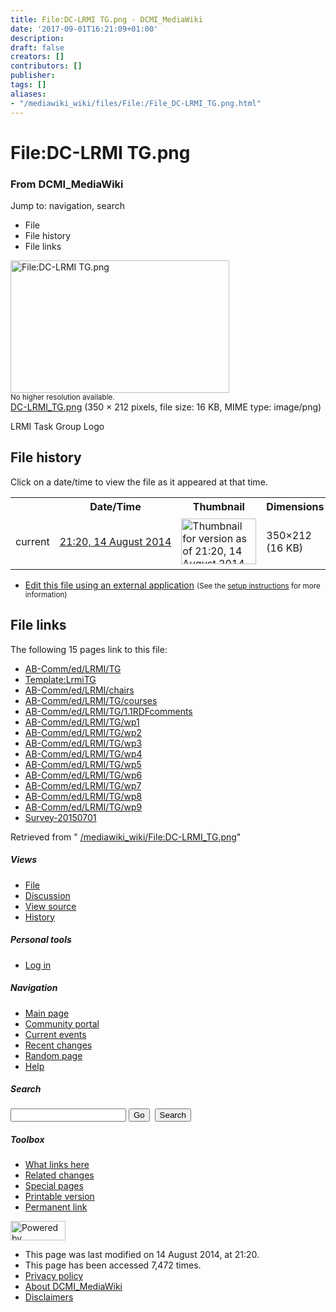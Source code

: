 ```yaml
---
title: File:DC-LRMI TG.png - DCMI_MediaWiki
date: '2017-09-01T16:21:09+01:00'
description: 
draft: false
creators: []
contributors: []
publisher: 
tags: []
aliases:
- "/mediawiki_wiki/files/File:/File_DC-LRMI_TG.png.html"
---
```


<a id="top"></a>
# File:DC-LRMI TG.png

### From DCMI\_MediaWiki

Jump to: navigation, search
<!-- start content -->
- File
- File history
- File links

 [<img alt="File:DC-LRMI TG.png" src="/images/c/c8/DC-LRMI_TG.png" width="350" height="212">](/mediawiki_wiki/files/DC-LRMI_TG.png)  
<small>No higher resolution available.</small>  
 [DC-LRMI\_TG.png](/images/c/c8/DC-LRMI_TG.png)‎ (350 × 212 pixels, file size: 16 KB, MIME type: image/png)

LRMI Task Group Logo

<!-- 
NewPP limit report
Preprocessor node count: 1/1000000
Post-expand include size: 0/2097152 bytes
Template argument size: 0/2097152 bytes
Expensive parser function count: 0/100
-->
## File history

Click on a date/time to view the file as it appeared at that time.

<table class="wikitable filehistory">
  <tr>
    <td></td>
    <th>Date/Time</th>
    <th>Thumbnail</th>
    <th>Dimensions</th>
    <th>User</th>
    <th>Comment</th>
  </tr>
  <tr>
    <td>current</td>
    <td class="filehistory-selected" style="white-space: nowrap;"><a href="/mediawiki_wiki/files/DC-LRMI_TG.png">21:20, 14 August 2014</a></td>
    <td><a href="/images/c/c8/DC-LRMI_TG.png"><img alt="Thumbnail for version as of 21:20, 14 August 2014" src="/images/c/c8/DC-LRMI_TG.png" width="120" height="73"></a></td>
    <td>350×212 <span style="white-space: nowrap;">(16 KB)</span>
    </td>
    <td>
      <a href="/index.php?title=User:StuartSutton&amp;action=edit&amp;redlink=1" class="new mw-userlink" title="User:StuartSutton (page does not exist)">StuartSutton</a> <span style="white-space: nowrap;"> <span class="mw-usertoollinks">(<a href="/index.php?title=User_talk:StuartSutton&amp;action=edit&amp;redlink=1" class="new" title="User talk:StuartSutton (page does not exist)">Talk</a> | <a href="/index.php/Special:Contributions/StuartSutton" title="Special:Contributions/StuartSutton">contribs</a>)</span></span>
    </td>
    <td> <span class="comment">(LRMI Task Group Logo)</span>
    </td>
  </tr>
</table>

  

- [Edit this file using an external application](/index.php?title=File:DC-LRMI_TG.png&action=edit&externaledit=true&mode=file "File:DC-LRMI TG.png") <small>(See the <a href="http://www.mediawiki.org/wiki/Manual:External_editors" class="external text" rel="nofollow">setup instructions</a> for more information)</small>

## File links

The following 15 pages link to this file:

- [AB-Comm/ed/LRMI/TG](/index.php/AB-Comm/ed/LRMI/TG "AB-Comm/ed/LRMI/TG")
- [Template:LrmiTG](/index.php/Template:LrmiTG "Template:LrmiTG")
- [AB-Comm/ed/LRMI/chairs](/index.php/AB-Comm/ed/LRMI/chairs "AB-Comm/ed/LRMI/chairs")
- [AB-Comm/ed/LRMI/TG/courses](/index.php/AB-Comm/ed/LRMI/TG/courses "AB-Comm/ed/LRMI/TG/courses")
- [AB-Comm/ed/LRMI/TG/1.1RDFcomments](/index.php/AB-Comm/ed/LRMI/TG/1.1RDFcomments "AB-Comm/ed/LRMI/TG/1.1RDFcomments")
- [AB-Comm/ed/LRMI/TG/wp1](/index.php/AB-Comm/ed/LRMI/TG/wp1 "AB-Comm/ed/LRMI/TG/wp1")
- [AB-Comm/ed/LRMI/TG/wp2](/index.php/AB-Comm/ed/LRMI/TG/wp2 "AB-Comm/ed/LRMI/TG/wp2")
- [AB-Comm/ed/LRMI/TG/wp3](/index.php/AB-Comm/ed/LRMI/TG/wp3 "AB-Comm/ed/LRMI/TG/wp3")
- [AB-Comm/ed/LRMI/TG/wp4](/index.php/AB-Comm/ed/LRMI/TG/wp4 "AB-Comm/ed/LRMI/TG/wp4")
- [AB-Comm/ed/LRMI/TG/wp5](/index.php/AB-Comm/ed/LRMI/TG/wp5 "AB-Comm/ed/LRMI/TG/wp5")
- [AB-Comm/ed/LRMI/TG/wp6](/index.php/AB-Comm/ed/LRMI/TG/wp6 "AB-Comm/ed/LRMI/TG/wp6")
- [AB-Comm/ed/LRMI/TG/wp7](/index.php/AB-Comm/ed/LRMI/TG/wp7 "AB-Comm/ed/LRMI/TG/wp7")
- [AB-Comm/ed/LRMI/TG/wp8](/index.php/AB-Comm/ed/LRMI/TG/wp8 "AB-Comm/ed/LRMI/TG/wp8")
- [AB-Comm/ed/LRMI/TG/wp9](/index.php/AB-Comm/ed/LRMI/TG/wp9 "AB-Comm/ed/LRMI/TG/wp9")
- [Survey-20150701](/index.php/Survey-20150701 "Survey-20150701")

Retrieved from " [/mediawiki_wiki/File:DC-LRMI\_TG.png](/mediawiki_wiki/files/File:/File:DC-LRMI_TG.png.html)"

<!-- end content -->

##### Views

- [File](/mediawiki_wiki/files/File:/File:DC-LRMI_TG.png.html "View the file page [c]")
- [Discussion](/index.php?title=File_talk:DC-LRMI_TG.png&action=edit&redlink=1 "Discussion about the content page [t]")
- [View source](/index.php?title=File:DC-LRMI_TG.png&action=edit "This page is protected.
You can view its source [e]")
- [History](/index.php?title=File:DC-LRMI_TG.png&action=history "Past revisions of this page [h]")

##### Personal tools

- [Log in](/index.php?title=Special:UserLogin&returnto=File:DC-LRMI_TG.png "You are encouraged to log in; however, it is not mandatory [o]")

<script type="text/javascript"> if (window.isMSIE55) fixalpha(); </script>

##### Navigation

- [Main page](/index.php/Main_Page "Visit the main page [z]")
- [Community portal](/index.php/DCMI_MediaWiki:Community_portal "About the project, what you can do, where to find things")
- [Current events](/index.php/DCMI_MediaWiki:Current_events "Find background information on current events")
- [Recent changes](/index.php/Special:RecentChanges "The list of recent changes in the wiki [r]")
- [Random page](/index.php/Special:Random "Load a random page [x]")
- [Help](/index.php/Help:Contents "The place to find out")

##### <label for="searchInput">Search</label>

<form action="/index.php" id="searchform">
				<input type="hidden" name="title" value="Special:Search">
				<input id="searchInput" title="Search DCMI_MediaWiki" accesskey="f" type="search" name="search">
				<input type="submit" name="go" class="searchButton" id="searchGoButton" value="Go" title="Go to a page with this exact name if exists"> 
				<input type="submit" name="fulltext" class="searchButton" id="mw-searchButton" value="Search" title="Search the pages for this text">
			</form>

##### Toolbox

- [What links here](/index.php/Special:WhatLinksHere/File:DC-LRMI_TG.png "List of all wiki pages that link here [j]")
- [Related changes](/index.php/Special:RecentChangesLinked/File:DC-LRMI_TG.png "Recent changes in pages linked from this page [k]")
- [Special pages](/index.php/Special:SpecialPages "List of all special pages [q]")
- [Printable version](/index.php?title=File:DC-LRMI_TG.png&printable=yes "Printable version of this page [p]")
- [Permanent link](/index.php?title=File:DC-LRMI_TG.png&oldid=8102 "Permanent link to this revision of the page")

<!-- end of the left (by default at least) column -->

 [<img src="/skins/common/images/poweredby_mediawiki_88x31.png" height="31" width="88" alt="Powered by MediaWiki">](http://www.mediawiki.org/)

- This page was last modified on 14 August 2014, at 21:20.
- This page has been accessed 7,472 times.
- [Privacy policy](/index.php/DCMI_MediaWiki:Privacy_policy "DCMI MediaWiki:Privacy policy")
- [About DCMI\_MediaWiki](/index.php/DCMI_MediaWiki:About "DCMI MediaWiki:About")
- [Disclaimers](/index.php/DCMI_MediaWiki:General_disclaimer "DCMI MediaWiki:General disclaimer")

<script>if (window.runOnloadHook) runOnloadHook();</script><!-- Served in 0.451 secs. -->
